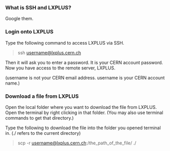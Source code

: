 ### What is SSH and LXPLUS? 

Google them. 

### Login onto LXPLUS

Type the following command to access LXPLUS via SSH.

> ssh username@lxplus.cern.ch

Then it will ask you to enter a password. It is your CERN account password.  
Now you have access to the remote server, LXPLUS.

(username is not your CERN email address. username is your CERN account name.)  

### Download a file from LXPLUS  

Open the local folder where you want to download the file from LXPLUS. Open the terminal by right clicking in that folder. (You may also use terminal commands to get that directory.)

Type the following to download the file into the folder you opened terminal in. (./ refers to the current directory) 

> scp -r username@lxplus.cern.ch:/the_path_of_the_file/ ./

